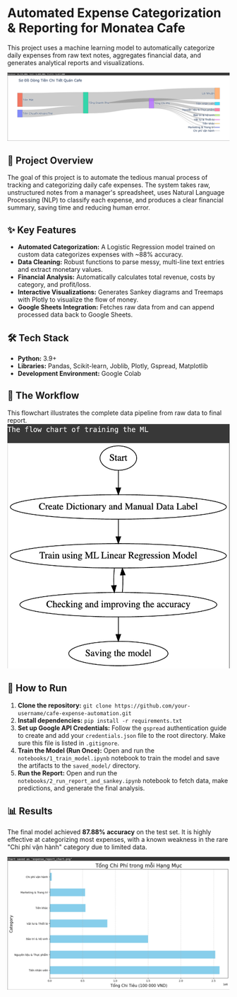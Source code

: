 # Automated Expense Categorization & Reporting for Monatea Cafe

This project uses a machine learning model to automatically categorize daily expenses from raw text notes, aggregates financial data, and generates analytical reports and visualizations.

![Final Sankey Diagram](assets/Sankey_Diagram.png)

## 🎯 Project Overview
The goal of this project is to automate the tedious manual process of tracking and categorizing daily cafe expenses. The system takes raw, unstructured notes from a manager's spreadsheet, uses Natural Language Processing (NLP) to classify each expense, and produces a clear financial summary, saving time and reducing human error.

## ✨ Key Features
* **Automated Categorization:** A Logistic Regression model trained on custom data categorizes expenses with ~88% accuracy.
* **Data Cleaning:** Robust functions to parse messy, multi-line text entries and extract monetary values.
* **Financial Analysis:** Automatically calculates total revenue, costs by category, and profit/loss.
* **Interactive Visualizations:** Generates Sankey diagrams and Treemaps with Plotly to visualize the flow of money.
* **Google Sheets Integration:** Fetches raw data from and can append processed data back to Google Sheets.

## 🛠️ Tech Stack
* **Python:** 3.9+
* **Libraries:** Pandas, Scikit-learn, Joblib, Plotly, Gspread, Matplotlib
* **Development Environment:** Google Colab

## 🚀 The Workflow
This flowchart illustrates the complete data pipeline from raw data to final report.
![Project Flowchart](assets/ML_Workflow.png)

## 📂 How to Run
1.  **Clone the repository:**
    `git clone https://github.com/your-username/cafe-expense-automation.git`
2.  **Install dependencies:**
    `pip install -r requirements.txt`
3.  **Set up Google API Credentials:**
    Follow the `gspread` authentication guide to create and add your `credentials.json` file to the root directory. Make sure this file is listed in `.gitignore`.
4.  **Train the Model (Run Once):**
    Open and run the `notebooks/1_train_model.ipynb` notebook to train the model and save the artifacts to the `saved_model/` directory.
5.  **Run the Report:**
    Open and run the `notebooks/2_run_report_and_sankey.ipynb` notebook to fetch data, make predictions, and generate the final analysis.

## 📊 Results
The final model achieved **87.88% accuracy** on the test set. It is highly effective at categorizing most expenses, with a known weakness in the rare "Chi phí vận hành" category due to limited data.

![Final Bar Chart](assets/Bar_Graph.png)
